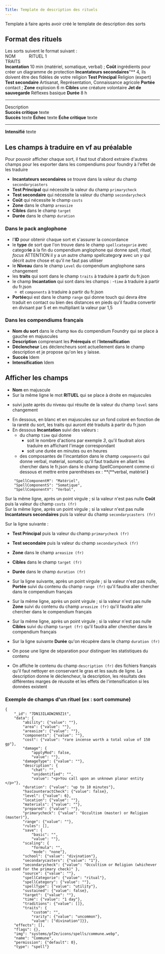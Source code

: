 ```yaml
---
Title: Template de description des rituels
---
```

Template à faire après avoir créé le template de description des sorts

## Format des rituels
Les sorts suivent le format suivant :  
NOM &nbsp;&nbsp;&nbsp;&nbsp;&nbsp;&nbsp;&nbsp;&nbsp;&nbsp; RITUEL 1  
TRAITS  
**Incantation** 10 min (matériel, somatique, verbal) ; **Coût** ingrédients pour créer un diagramme de protection **Incantateurs secondaires**"** 4, ils doivent être des fidèles de votre religion
**Test Principal** Religion (expert)  **Test secondaire** Artisanat, Représentation, Connaissance agricole
**Portée** contact ; **Zone** explosion 6 m  **Cibles** une créature volontaire
**Jet de sauvegarde** Réflexes basique **Durée** 8 h

---

Description  
**Succès critique** texte  
**Succès** texte
**Échec** texte
**Éche critique** texte 

---

**Intensifié** texte

## Les champs à traduire en vf au préalable
Pour pouvoir afficher chaque sort, il faut tout d'abord extraire d'autres champs pour les exporter dans les compendiums pour foundry à l'effet de les traduire

- **Incantateurs secondaires** se trouve dans la valeur du champ `secondarycasters` 
- **Test Principal** qui nécessite la valeur du champ `primarycheck`   
- **Test secondaire** qui nécessite la valeur du champ `secondarycheck` 
- **Coût** qui nécessite le champ `costs`
- **Zone** dans le champ `areasize` 
- **Cibles** dans le champ `target` 
- **Durée** dans le champ `duration`

### Dans le pack anglophone
- l'**ID** pour obtenir chaque sort et s'assurer la concordance
- le **type** de sort que l'on trouve dans le champ `spellcategorie` avec categor**ie** à la fin du compendium anglophone qui donne *spell, ritual, focus* ATTENTION il y a un autre champ spellcategor**y** avec un y qui décrit autre chose et qu'il ne faut pas utiliser
- le **Niveau** dans le champ `Level` du compendium anglophone sans changement
- les **traits** qui sont dans le champ `traits` à traduire à partir du fr.json
- le champ **Incantation** qui sont dans les champs :
    -`time` à traduire à partir du fr.json
    - et `components` à traduire à partir du fr.json
- **Portée**qui est dans le champ `range` qui donne touch qui devra être traduit en contact ou bien des distances en pieds qu'il faudra convertir en divisant par 5 et en multipliant la valeur par 1,5

### Dans les compendiums français
- **Nom du sort** dans le champ `Nom` du compendium Foundry qui se place à gauche en majuscules
- **Description** comprenant les **Prérequis** et l'**Intensification**
- **Déclencheur** Les déclencheurs sont actuellement dans le champ description et je propose qu'on les y laisse.
- **Succès** Idem
- **Intensification** Idem


## Afficher les champs
- **Nom** en majuscule 
- Sur la même ligne le mot **RITUEL** qui se place à droite en majuscules
* suivi juste après du niveau qui résulte de la valeur du champ `level` sans changement
- En dessous, en blanc et en majuscules sur un fond coloré en fonction de la rareté du sort, les traits qui auront été  traduits à partir du fr.json  
- En dessous **Incantation** suivi des valeurs :
    - du champ `time` qui donne 
        - soit le nombre d'actions par exemple *3*, qu'il faudrait alors traduire en affichant l'image correspondant  
        - soit une durée en minutes ou en heures 
    - des composantes de l'incantation dans le champ `components` qui donne verbal, material, somatic qu'il faut traduire en allant les chercher dans le fr.json dans le champ SpellComponent comme ci dessous et mettre entre parenthèses ex : **(**verbal, matériel **)**
```
    "SpellComponentM": "Matériel",
    "SpellComponentS": "Somatique",
    "SpellComponentV": "Verbal",
```

Sur la même ligne, après un point virgule ; si la valeur n'est pas nulle **Coût** puis la valeur du champ `costs (fr)`  
Sur la même ligne, après un point virgule ; si la valeur n'est pas nulle **Incantateurs secondaires** puis la valeur du champ `secondarycasters (fr)` 

Sur la ligne suivante :
- **Test Principal** puis la valeur du champ `primarycheck (fr)` 
- **Test secondaire** puis la valeur du champ `secondarycheck (fr)` 

- **Zone** dans le champ `areasize (fr)` 
- **Cibles** dans le champ `target (fr)` 
- **Durée** dans le champ `duration (fr)`

- Sur la ligne suivante, après un point virgule ; si la valeur n'est pas nulle, **Portée** suivi du contenu du champ `range (fr)` qu'il faudra aller chercher dans le compendium français
- Sur la même ligne, après un point virgule ; si la valeur n'est pas nulle **Zone** suivi du contenu du champ `areasize (fr)` qu'il faudra aller chercher dans le compendium français 
- Sur la même ligne, après un point virgule ; si la valeur n'est pas nulle **Cibles** suivi du champ `target (fr)` qu'il faudra aller chercher dans le compendium français

- Sur la ligne suivante **Durée** qu'on récupère dans le champ `duration (fr)`

- On pose une ligne de séparation pour distinguer les statistiques du contenu

- On affiche le contenu du champ `description (fr)` des fichiers français qu'il faut nettoyer en conservant le gras et les sauts de ligne. La description donne le déclencheur, la description, les résultats des différentes marges de réussite et les effets de l'intensification si les données existent

### Exemple de champs d'un rituel (ex : sort commune) 
```
{
    "_id": "7DN13ILADW2N9Z1t",
    "data": {
        "ability": {"value": ""},
        "area": {"value": ""},
        "areasize": {"value": ""},
        "components": {"value": ""},
        "cost": {"value": "rare incense worth a total value of 150 gp"},
        "damage": {
            "applyMod": false,
            "value": ""},
        "damageType": {"value": ""},
        "description": {
            "chat": "",
            "unidentified": "",
            "value": "<p>You call upon an unknown planar entity </p>"},
        "duration": {"value": "up to 10 minutes"},
        "hasCounteractCheck": {"value": false},
        "level": {"value": 6},
        "location": {"value": ""},
        "materials": {"value": ""},
        "prepared": {"value": ""},
        "primarycheck": {"value": "Occultism (master) or Religion (master)"},
        "range": {"value": ""},
        "rules": [],
        "save": {
            "basic": "",
            "value": ""},
        "scaling": {
            "formula": "",
            "mode": "none"},
        "school": {"value": "divination"},
        "secondarycasters": {"value": "1"},
        "secondarycheck": {"value": "Occultism or Religion (whichever is used for the primary check)" },
        "source": {"value": ""},
        "spellCategorie": {"value": "ritual"},
        "spellCategory": {"value": ""},
        "spellType": {"value": "utility"},
        "sustained": {"value": false},
        "target": {"value": ""},
        "time": {"value": "1 day"},
        "traditions": {"value": []},
        "traits": {
            "custom": "",
            "rarity": {"value": "uncommon"},
            "value": ["divination"]}},
    "effects": [],
    "flags": {},
    "img": "systems/pf2e/icons/spells/commune.webp",
    "name": "Commune",
    "permission": {"default": 0},
    "type": "spell"}
